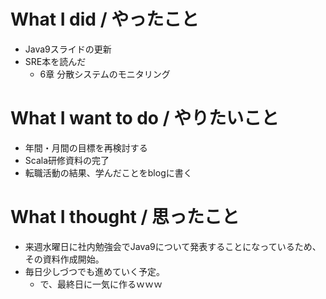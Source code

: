 # What I did / やったこと
- Java9スライドの更新
- SRE本を読んだ
  - 6章 分散システムのモニタリング

# What I want to do / やりたいこと
- 年間・月間の目標を再検討する
- Scala研修資料の完了
- 転職活動の結果、学んだことをblogに書く

# What I thought / 思ったこと
- 来週水曜日に社内勉強会でJava9について発表することになっているため、その資料作成開始。
- 毎日少しづつでも進めていく予定。
  - で、最終日に一気に作るｗｗｗ
